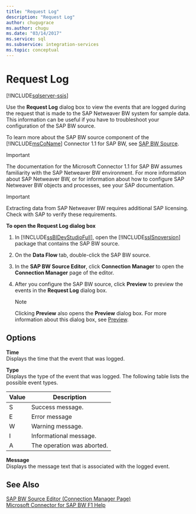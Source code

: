 ```yaml
---
title: "Request Log"
description: "Request Log"
author: chugugrace
ms.author: chugu
ms.date: "03/14/2017"
ms.service: sql
ms.subservice: integration-services
ms.topic: conceptual
---
```

# Request Log

[!INCLUDE[sqlserver-ssis](../../includes/applies-to-version/sqlserver-ssis.md)]


  Use the **Request Log** dialog box to view the events that are logged during the request that is made to the SAP Netweaver BW system for sample data. This information can be useful if you have to troubleshoot your configuration of the SAP BW source.  
  
 To learn more about the SAP BW source component of the [!INCLUDE[msCoName](../../includes/msconame-md.md)] Connector 1.1 for SAP BW, see [SAP BW Source](../../integration-services/data-flow/sap-bw-source.md).  
  
> [!IMPORTANT]  
>  The documentation for the Microsoft Connector 1.1 for SAP BW assumes familiarity with the SAP Netweaver BW environment. For more information about SAP Netweaver BW, or for information about how to configure SAP Netweaver BW objects and processes, see your SAP documentation.  
  
> [!IMPORTANT]  
>  Extracting data from SAP Netweaver BW requires additional SAP licensing. Check with SAP to verify these requirements.  
  
 **To open the Request Log dialog box**  
  
1.  In [!INCLUDE[ssBIDevStudioFull](../../includes/ssbidevstudiofull-md.md)], open the [!INCLUDE[ssISnoversion](../../includes/ssisnoversion-md.md)] package that contains the SAP BW source.  
  
2.  On the **Data Flow** tab, double-click the SAP BW source.  
  
3.  In the **SAP BW Source Editor**, click **Connection Manager** to open the **Connection Manager** page of the editor.  
  
4.  After you configure the SAP BW source, click **Preview** to preview the events in the **Request Log** dialog box.  
  
    > [!NOTE]  
    >  Clicking **Preview** also opens the **Preview** dialog box. For more information about this dialog box, see [Preview](../../integration-services/data-flow/preview.md).  
  
## Options  
 **Time**  
 Displays the time that the event that was logged.  
  
 **Type**  
 Displays the type of the event that was logged. The following table lists the possible event types.  
  
|Value|Description|  
|-----------|-----------------|  
|S|Success message.|  
|E|Error message|  
|W|Warning message.|  
|I|Informational message.|  
|A|The operation was aborted.|  
  
 **Message**  
 Displays the message text that is associated with the logged event.  
  
## See Also  
 [SAP BW Source Editor &#40;Connection Manager Page&#41;](../../integration-services/data-flow/sap-bw-source-editor-connection-manager-page.md)   
 [Microsoft Connector for SAP BW F1 Help](../../integration-services/microsoft-connector-for-sap-bw-f1-help.md)  
  
  
